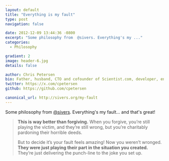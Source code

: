 ```yaml
---
layout: default
title: "Everything is my fault"
type: post
navigation: false

date: 2012-12-09 13:44:36 -0800
excerpt: "Some philosophy from  @sivers. Everything's my ..."
categories:
  - Philosophy

gradient: 2
image: header-6.jpg
details: false

author: Chris Petersen
bio: Father, husband, CTO and cofounder of Scientist.com, developer, entrepreneur and technologist.
twitter: https://x.com/cpetersen
github: https://github.com/cpetersen

canonical_url: http://sivers.org/my-fault
---
```



Some philosophy from  [@sivers](https://twitter.com/sivers). Everything's my fault... and that's great!

 >
 >
 >  __This is way better than forgiving.__ When you forgive, you’re still playing the victim, and they’re still wrong, but you’re charitably pardoning their horrible deeds.
 >
 > But to decide it’s your fault feels amazing! Now you weren’t wronged. __They were just playing their part in the situation you created.__ They’re just delivering the punch-line to the joke you set up.
 >
 >
